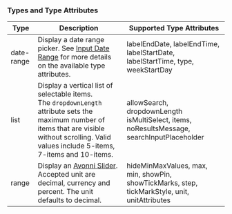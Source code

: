 ### Types and Type Attributes

| **Type**   | **Description**                                                                                                                                                                                          | **Supported Type Attributes**                                                                 |
| ---------- | -------------------------------------------------------------------------------------------------------------------------------------------------------------------------------------------------------- | --------------------------------------------------------------------------------------------- |
| date-range | Display a date range picker. See <a href="/components/input-date-range">Input Date Range</a> for more details on the available type attributes.                                                          | labelEndDate, labelEndTime, labelStartDate, labelStartTime, type, weekStartDay                |
| list       | Display a vertical list of selectable items.</br>The `dropdownLength` attribute sets the maximum number of items that are visible without scrolling. Valid values include 5-items, 7-items and 10-items. | allowSearch, dropdownLength isMultiSelect, items, noResultsMessage, searchInputPlaceholder    |
| range      | Display an <a href="/components/slider">Avonni Slider</a>. </br>Accepted unit are decimal, currency and percent. The unit defaults to decimal.                                                           | hideMinMaxValues, max, min, showPin, showTickMarks, step, tickMarkStyle, unit, unitAttributes |
